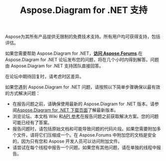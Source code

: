 ﻿---
title: Aspose.Diagram for .NET 支持
linktitle: 技术支援
type: docs
weight: 60
url: /zh/net/technical-support/
description: Aspose.Diagram 提供 Visio 文件格式转换为图像、PDF、HTML、XML 和 XAML 格式。支持的流行文件格式包括 VSD、VSS、VDW、VST、VSDX、VSSX、VSTX、VSDM、VSTM 和 VSSM。
---
Aspose为其所有产品提供无限制的免费技术支持。所有用户均可获得支持，包括评估。

如果您需要帮助 Aspose.Diagram for .NET，[**访问 Aspose.Forums**](https://forum.aspose.com/c/diagram/17).在 Aspose.Diagram for .NET 论坛发布您的问题，将在几个小时内得到解答。问题由 Aspose.Diagram for .NET 支持团队直接回答。

在论坛中期待回复时，请考虑时区差异。

如果您遇到 Aspose.Diagram for .NET 问题，请按照以下简单步骤确保以最有效的方式解决问题：

- 在报告问题之前，请确保使用最新的 Aspose.Diagram for .NET 版本。请参阅[Aspose.Diagram for .NET 下载页面](https://www.nuget.org/packages/Aspose.Diagram/)了解最新版本。
- 浏览论坛、本文档 Wiki 和[API 参考](https://reference.aspose.com/diagram/net)在报告问题之前获取解决方案。您的问题可能已经有了答案。
- 报告问题时，请包括原始文档和可能导致问题的代码片段。如果您需要附加多个文件，请将它们压缩成一个。在 Aspose.Forums 中附加您的文档是安全的，因为只有您和 Aspose 开发人员可以访问附加文件。
- 请尝试在每个线程中报告一个问题。如果您有其他问题，请在单独的线程中报告。

